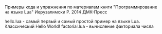 Примеры кода и упражнения по материалам книги "Программирование на языке Lua" Иерузалимски Р. 2014 ДМК-Пресс

hello.lua - самый первый и самый простой пример на языке Lua. Классический Hello World!
factorial.lua - вычисление факториала числа
